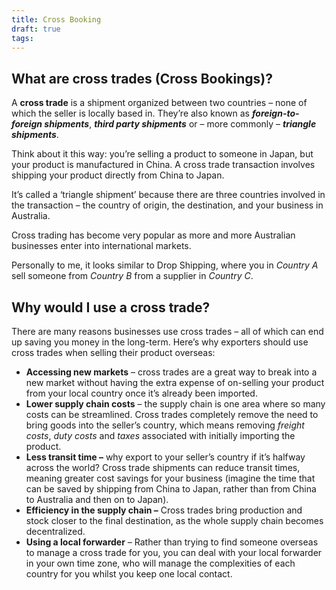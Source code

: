 ```yaml
---
title: Cross Booking
draft: true
tags:
---
```

## What are cross trades (Cross Bookings)?

A **cross trade** is a shipment organized between two countries – none of which the seller is locally based in. They’re also known as **_foreign-to-foreign shipments_**, **_third party shipments_** or – more commonly – **_triangle shipments_**.

Think about it this way: you’re selling a product to someone in Japan, but your product is manufactured in China. A cross trade transaction involves shipping your product directly from China to Japan.

It’s called a ‘triangle shipment’ because there are three countries involved in the transaction – the country of origin, the destination, and your business in Australia.

Cross trading has become very popular as more and more Australian businesses enter into international markets.

Personally to me, it looks similar to Drop Shipping, where you in *Country A* sell someone from *Country B* from a supplier in *Country C*.

## Why would I use a cross trade?

There are many reasons businesses use cross trades – all of which can end up saving you money in the long-term. Here’s why exporters should use cross trades when selling their product overseas:

- **Accessing new markets** – cross trades are a great way to break into a new market without having the extra expense of on-selling your product from your local country once it’s already been imported.
- **Lower supply chain costs** – the supply chain is one area where so many costs can be streamlined. Cross trades completely remove the need to bring goods into the seller’s country, which means removing _freight costs_, _duty costs_ and _taxes_ associated with initially importing the product.
- **Less transit time –** why export to your seller’s country if it’s halfway across the world? Cross trade shipments can reduce transit times, meaning greater cost savings for your business (imagine the time that can be saved by shipping from China to Japan, rather than from China to Australia and then on to Japan).
- **Efficiency in the supply chain –** Cross trades bring production and stock closer to the final destination, as the whole supply chain becomes decentralized.
- **Using a local forwarder** – Rather than trying to find someone overseas to manage a cross trade for you, you can deal with your local forwarder in your own time zone, who will manage the complexities of each country for you whilst you keep one local contact.